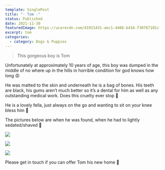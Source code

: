 ```yaml
---
template: SinglePost
title: "- Tom -"
status: Published
date: 2021-11-30
featuredImage: https://ucarecdn.com/d1921431-aec1-4466-b416-f30767101cf3/-/crop/489x416/0,163/-/preview/
excerpt: tom
categories:
  - category: Dogs & Puppies
---
```

> This gorgeous boy is Tom

Unfortunately at approximately 10 years of age, this boy was dumped in the middle of no where up in the hills in horrible condition for god knows how long 😡

He was matted to the skin and underneath he is a bag of bones. His teeth are black, his gums aren’t much better so it’s a dental for him as well as any outstanding medical work. Does this cruelty ever stop 🥺

He is a lovely fella, just always on the go and wanting to sit on your knee bless him 🥰

The pictures below are when he was found, when he had to lightly sedated/shaved 🥺

![](https://ucarecdn.com/1404c6c9-0404-4656-825c-78f9066d8a36/)

![](https://ucarecdn.com/1bcbbf59-03d2-4eed-8740-79ac7e0be72c/)

![](https://ucarecdn.com/281e13a6-26ff-4c71-97b6-44270d3267f4/)

Please get in touch if you can offer Tom his new home 🖤